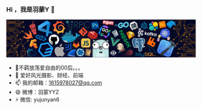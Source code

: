 ### Hi ，我是羽蒙Y 👋

![ ](./picture/header_.png "header_")

- 🌱不羁放荡爱自由的00后。。。 
- 🤔 爱好风光摄影、财经、前端
- 📫 我的邮箱：1615978027@qq.com
- 😄 微博：羽蒙YYZ
- ⚡ 微信: yujunyan6


